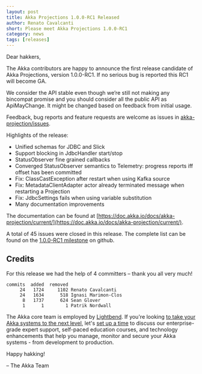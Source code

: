 ```yaml
---
layout: post
title: Akka Projections 1.0.0-RC1 Released
author: Renato Cavalcanti
short: Please meet Akka Projections 1.0.0-RC1
category: news
tags: [releases]
---
```


Dear hakkers,

The Akka contributors are happy to announce the first release candidate of Akka Projections, version 1.0.0-RC1. If no serious bug is reported this RC1 will become GA.

We consider the API stable even though we’re still not making any bincompat promise and you should consider all the public API as ApiMayChange. It might be changed based on feedback from initial usage.

Feedback, bug reports and feature requests are welcome as issues in [akka-projection/issues](https://github.com/akka/akka-projection/issues).

Highlights of the release:

* Unified schemas for JDBC and Slick
* Support blocking in JdbcHandler start/stop
* StatusObserver fine grained callbacks
* Converged StatusObserver semantics to Telemetry: progress reports iff offset has been committed
* Fix: ClassCastException after restart when using Kafka source
* Fix: MetadataClientAdapter actor already terminated message when restarting a Projection
* Fix: JdbcSettings fails when using variable substitution
* Many documentation improvements

The documentation can be found at [https://doc.akka.io/docs/akka-projection/current/](https://doc.akka.io/docs/akka-projection/current/).

A total of 45 issues were closed in this release. The complete list can be found on the [1.0.0-RC1 milestone](https://github.com/akka/akka-projection/milestone/4?closed=1) on github.

## Credits

For this release we had the help of 4 committers – thank you all very much!

```
commits  added  removed
     24   1724     1102 Renato Cavalcanti
     24   1634      518 Ignasi Marimon-Clos
      8   1737      624 Sean Glover
      1      1        1 Patrik Nordwall
```

The Akka core team is employed by [Lightbend](https://www.lightbend.com/). If you're looking [to take your Akka systems to the next level](https://www.lightbend.com/akka#subscription), let's [set up a time](https://www.lightbend.com/contact) to discuss our enterprise-grade expert support, self-paced education courses, and technology enhancements that help you manage, monitor and secure your Akka systems - from development to production.

Happy hakking!

– The Akka Team
